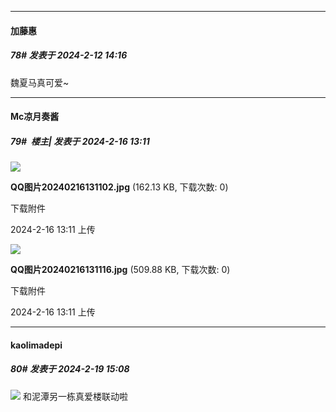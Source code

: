 
*****

####  加藤惠  
##### 78#       发表于 2024-2-12 14:16

魏夏马真可爱~

*****

####  Mc凉月奏酱  
##### 79#         楼主| 发表于 2024-2-16 13:11

<img src="https://img.saraba1st.com/forum/202402/16/131129nghgdw1wunslyys1.jpg" referrerpolicy="no-referrer">

<strong>QQ图片20240216131102.jpg</strong> (162.13 KB, 下载次数: 0)

下载附件

2024-2-16 13:11 上传

<img src="https://img.saraba1st.com/forum/202402/16/131130v925quf5tm822l5r.jpg" referrerpolicy="no-referrer">

<strong>QQ图片20240216131116.jpg</strong> (509.88 KB, 下载次数: 0)

下载附件

2024-2-16 13:11 上传

*****

####  kaolimadepi  
##### 80#       发表于 2024-2-19 15:08

<img src="https://p.sda1.dev/15/d786ca7703711090e6cc10544a8d0883/CMP_20240219150734812.jpg" referrerpolicy="no-referrer">
和泥潭另一栋真爱楼联动啦

